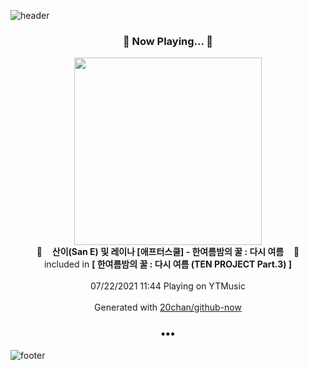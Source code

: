 ![header](https://capsule-render.vercel.app/api?type=wave&height=170&section=header&text=Hi.%20I'm%20SHIFT&fontColor=090707&fontAlignX=45&fontAlignY=65&fontSize=100)

<h3 align="center">🎵 Now Playing... 🎵</h3>
<p align="center">
  <a href="https://music.youtube.com/watch?v=0xVlO64KUHI">
    <img width="300" src="https://lh3.googleusercontent.com/Qgq_ALbmA9xZktmV9kwbTUd9tJHVxCjgEkWaLQ6Walw0m8JsusLtcqyzMGgSvRMahfNrLmb7SB8jEJi0">
  </a>
  <br>
  🎵&nbsp&nbsp&nbsp <b>산이(San E) 및 레이나 [애프터스쿨] - 한여름밤의 꿀 : 다시 여름</b> &nbsp&nbsp&nbsp🎵
  <br>
  included in <b>[ 한여름밤의 꿀 : 다시 여름 (TEN PROJECT Part.3) ]</b>
  
  <br />
  <br />
  07/22/2021 11:44 Playing on YTMusic
  <br />
  <br />
  Generated with <a href="https://github.com/20chan/github-now">20chan/github-now</a>
</p>

<h3 align="center">•••</h3>

![footer](https://capsule-render.vercel.app/api?type=wave&height=150&section=footer)
